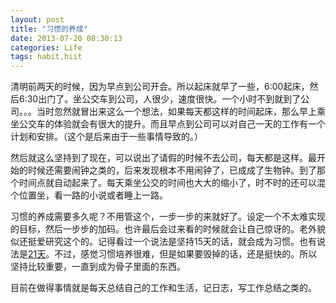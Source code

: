 ```yaml
---
layout: post
title: "习惯的养成"
date: 2013-07-20 08:30:13
categories: Life
tags: habit,hiit
---
```


清明前两天的时候，因为早点到公司开会。所以起床就早了一些，6:00起床，然后6:30出门了。坐公交车到公司，人很少，速度很快。一个小时不到就到了公司。。。当时忽然就冒出来这么一个想法，如果每天都这样的时间起床，那么早上乘坐公交车的体验就会有很大的提升。而且早点到公司可以对自己一天的工作有一个计划和安排。（这个是后来由于一些事情导致的。）

然后就这么坚持到了现在，可以说出了请假的时候不去公司，每天都是这样。最开始的时候还需要闹钟之类的，后来发现根本不用闹钟了，已成成了生物钟。到了那个时间点就自动起来了。每天乘坐公交的时间也大大的缩小了，时不时的还可以混个位置坐，看一路的小说或者睡上一路。

习惯的养成需要多久呢？不用管这个，一步一步的来就好了。设定一个不太难实现的目标，然后一步步的加码。也许最后会过来看的时候就会让自己惊讶的。老外貌似还挺爱研究这个的。记得看过一个说法是坚持15天的话，就会成为习惯。也有说法是[21天](http://www.guokr.com/article/380606/)。不过，感觉习惯培养很难，但是如果要毁掉的话，还是挺快的。所以坚持比较重要，一直到成为骨子里面的东西。

目前在做得事情就是每天总结自己的工作和生活，记日志，写工作总结之类的。

